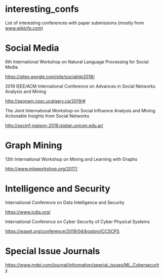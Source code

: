 # interesting_confs
List of interesting conferences with paper submissions (mostly from www.wikicfp.com)

# Social Media

6th International Workshop on Natural Language Processing for Social Media

https://sites.google.com/site/socialnlp2018/

2019 IEEE/ACM International Conference on Advances in Social Networks Analysis and Mining

http://asonam.cpsc.ucalgary.ca/2019/#

The Joint International Workshop on Social Influence Analysis and Mining Actionable Insights from Social Networks

http://socinf-maison-2018.isistan.unicen.edu.ar/

# Graph Mining

13th International Workshop on Mining and Learning with Graphs

http://www.mlgworkshop.org/2017/

# Intelligence and Security

International Conference on Data Intelligence and Security

https://www.icdis.org/

International Conference on Cyber Security of Cyber Physical Systems

https://waset.org/conference/2019/04/boston/ICCSCPS

# Special Issue Journals

https://www.mdpi.com/journal/information/special_issues/ML_Cybersecurity

